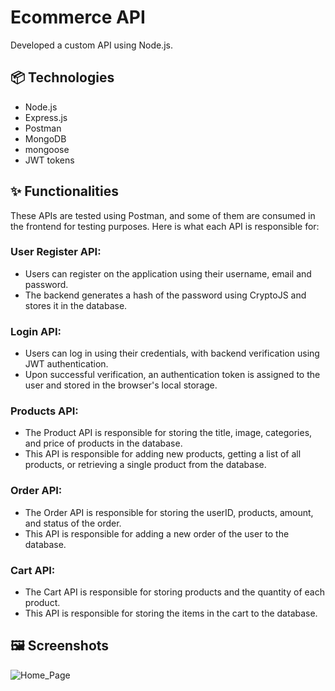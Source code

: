 # Ecommerce API
Developed a custom API using Node.js.

## 📦 Technologies 

* Node.js
* Express.js
* Postman
* MongoDB
* mongoose
* JWT tokens

## ✨ Functionalities
These APIs are tested using Postman, and some of them are consumed in the frontend for testing purposes. Here is what each API is responsible for:

### User Register API:  
* Users can register on the application using their username, email and password. 
* The backend generates a hash of the password using CryptoJS and stores it in the database.

### Login API:
* Users can log in using their credentials, with backend verification using JWT authentication. 
* Upon successful verification, an authentication token is assigned to the user and stored in the browser's local storage. 

### Products API:
* The Product API is responsible for storing the title, image, categories, and price of products in the database.
* This API is responsible for adding new products, getting a list of all products, or retrieving a single product from the database.

### Order API:
* The Order API is responsible for storing the userID, products, amount, and status of the order.
* This API is responsible for adding a new order of the user to the database.

### Cart API:
* The Cart API is responsible for storing products and the quantity of each product.
* This API is responsible for storing the items in the cart to the database.


## 🖼️ Screenshots 

![Home_Page](https://github.com/spatil1697/EcommAPI/assets/110406683/9b14f593-dcd0-4f64-b7f6-4a080ac38298)
